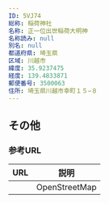 ```yaml
---
ID: 5VJ74
総称: 稲荷神社
名称: 正一位出世稲荷大明神
名称読み: null
別名: null
都道府県: 埼玉県
区域: 川越市
緯度: 35.9237475
経度: 139.4833871
郵便番号: 3500063
住所: 埼玉県川越市幸町１５−８
---
```


## その他

### 参考URL

| URL | 説明          |
| --- | ------------- |
|     | OpenStreetMap |

